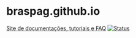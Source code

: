 # braspag.github.io

[Site de documentações, tutoriais e FAQ](https://braspag.github.io/) [![Status](https://travis-ci.org/Braspag/braspag.github.io.svg?branch=docs)](https://travis-ci.org/Braspag/braspag.github.io)

